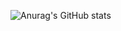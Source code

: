 ![Anurag's GitHub stats](https://github-readme-stats.vercel.app/api?username=akshaanxh&show_icons=true&theme=transparent)
